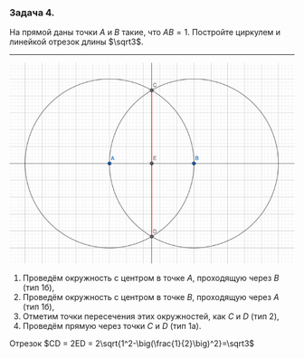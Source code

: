 ### Задача 4.

На прямой даны точки $A$ и $B$ такие, что $AB=1$. Постройте циркулем и линейкой отрезок длины $\sqrt3$.

---

![image07_04](./image07_04.png)

1. Проведём окружность с центром в точке $A$, проходящую через $B$ (тип 1б),
2. Проведём окружность с центром в точке $B$, проходящую через $A$ (тип 1б),
3. Отметим точки пересечения этих окружностей, как $C$ и $D$ (тип 2),
4. Проведём прямую через точки $C$ и $D$ (тип 1а).

Отрезок $CD = 2ED = 2\sqrt{1^2-\big(\frac{1}{2}\big)^2}=\sqrt3$
